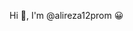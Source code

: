 <!---
alireza12prom/alireza12prom is a ✨ special ✨ repository because its `README.md` (this file) appears on your GitHub profile.
You can click the Preview link to take a look at your changes.
--->

Hi :wave:, I'm @alireza12prom 😀
